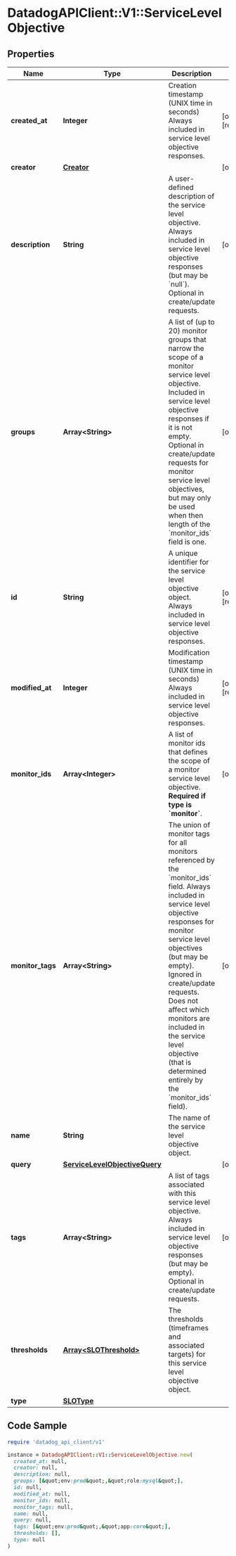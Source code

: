 # DatadogAPIClient::V1::ServiceLevelObjective

## Properties

| Name | Type | Description | Notes |
| ---- | ---- | ----------- | ----- |
| **created_at** | **Integer** | Creation timestamp (UNIX time in seconds)  Always included in service level objective responses. | [optional][readonly] |
| **creator** | [**Creator**](Creator.md) |  | [optional] |
| **description** | **String** | A user-defined description of the service level objective.  Always included in service level objective responses (but may be &#x60;null&#x60;). Optional in create/update requests. | [optional] |
| **groups** | **Array&lt;String&gt;** | A list of (up to 20) monitor groups that narrow the scope of a monitor service level objective.  Included in service level objective responses if it is not empty. Optional in create/update requests for monitor service level objectives, but may only be used when then length of the &#x60;monitor_ids&#x60; field is one. | [optional] |
| **id** | **String** | A unique identifier for the service level objective object.  Always included in service level objective responses. | [optional][readonly] |
| **modified_at** | **Integer** | Modification timestamp (UNIX time in seconds)  Always included in service level objective responses. | [optional][readonly] |
| **monitor_ids** | **Array&lt;Integer&gt;** | A list of monitor ids that defines the scope of a monitor service level objective. **Required if type is &#x60;monitor&#x60;**. | [optional] |
| **monitor_tags** | **Array&lt;String&gt;** | The union of monitor tags for all monitors referenced by the &#x60;monitor_ids&#x60; field. Always included in service level objective responses for monitor service level objectives (but may be empty). Ignored in create/update requests. Does not affect which monitors are included in the service level objective (that is determined entirely by the &#x60;monitor_ids&#x60; field). | [optional] |
| **name** | **String** | The name of the service level objective object. |  |
| **query** | [**ServiceLevelObjectiveQuery**](ServiceLevelObjectiveQuery.md) |  | [optional] |
| **tags** | **Array&lt;String&gt;** | A list of tags associated with this service level objective. Always included in service level objective responses (but may be empty). Optional in create/update requests. | [optional] |
| **thresholds** | [**Array&lt;SLOThreshold&gt;**](SLOThreshold.md) | The thresholds (timeframes and associated targets) for this service level objective object. |  |
| **type** | [**SLOType**](SLOType.md) |  |  |

## Code Sample

```ruby
require 'datadog_api_client/v1'

instance = DatadogAPIClient::V1::ServiceLevelObjective.new(
  created_at: null,
  creator: null,
  description: null,
  groups: [&quot;env:prod&quot;,&quot;role:mysql&quot;],
  id: null,
  modified_at: null,
  monitor_ids: null,
  monitor_tags: null,
  name: null,
  query: null,
  tags: [&quot;env:prod&quot;,&quot;app:core&quot;],
  thresholds: [],
  type: null
)
```

